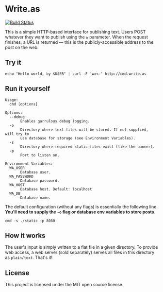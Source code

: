 Write.as
========
[![Build Status](https://travis-ci.org/writeas/cmd.svg)](https://travis-ci.org/writeas/cmd)

This is a simple HTTP-based interface for publishing text. Users POST whatever they want to publish using the `w` parameter. When the request finishes, a URL is returned — this is the publicly-accessible address to the post on the web.

## Try it
```
echo "Hello world, by $USER" | curl -F 'w=<-' http://cmd.write.as
```

## Run it yourself
```
Usage:
  cmd [options]

Options:
  --debug
       Enables garrulous debug logging.
  -o   
       Directory where text files will be stored. If not supplied, will try to
       use database for storage (see Environment Variables).
  -s
       Directory where required static files exist (like the banner).
  -p
       Port to listen on.

Environment Variables:
  WA_USER
       Database user.
  WA_PASSWORD
       Database password.
  WA_HOST
       Database host. Default: localhost
  WA_DB
       Database name.
```

The default configuration (without any flags) is essentially the following line. **You'll need to supply the `-o` flag or database env variables to store posts**.

```
cmd -s ./static -p 8080
```

## How it works
The user's input is simply written to a flat file in a given directory. To provide web access, a web server (sold separately) serves all files in this directory as `plain/text`. That's it!

## License
This project is licensed under the MIT open source license.
